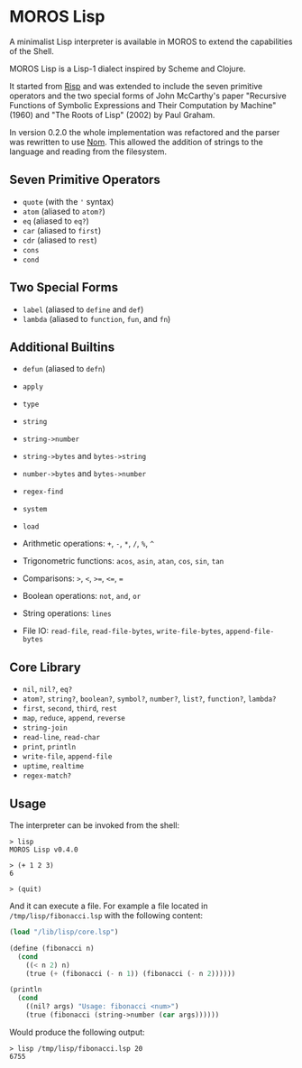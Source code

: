 # MOROS Lisp

A minimalist Lisp interpreter is available in MOROS to extend the capabilities
of the Shell.

MOROS Lisp is a Lisp-1 dialect inspired by Scheme and Clojure.

It started from [Risp](https://github.com/stopachka/risp) and was extended to
include the seven primitive operators and the two special forms of John
McCarthy's paper "Recursive Functions of Symbolic Expressions and Their
Computation by Machine" (1960) and "The Roots of Lisp" (2002) by Paul Graham.

In version 0.2.0 the whole implementation was refactored and the parser was
rewritten to use [Nom](https://github.com/Geal/nom). This allowed the addition
of strings to the language and reading from the filesystem.

## Seven Primitive Operators
- `quote` (with the `'` syntax)
- `atom` (aliased to `atom?`)
- `eq` (aliased to `eq?`)
- `car` (aliased to `first`)
- `cdr` (aliased to `rest`)
- `cons`
- `cond`

## Two Special Forms
- `label` (aliased to `define` and `def`)
- `lambda` (aliased to `function`, `fun`, and `fn`)

## Additional Builtins
- `defun` (aliased to `defn`)
- `apply`
- `type`
- `string`
- `string->number`
- `string->bytes` and `bytes->string`
- `number->bytes` and `bytes->number`
- `regex-find`
- `system`
- `load`

- Arithmetic operations: `+`, `-`, `*`, `/`, `%`, `^`
- Trigonometric functions: `acos`, `asin`, `atan`, `cos`, `sin`, `tan`
- Comparisons: `>`, `<`, `>=`, `<=`, `=`
- Boolean operations: `not`, `and`, `or`
- String operations: `lines`
- File IO: `read-file`, `read-file-bytes`, `write-file-bytes`, `append-file-bytes`

## Core Library
- `nil`, `nil?`, `eq?`
- `atom?`, `string?`, `boolean?`, `symbol?`, `number?`, `list?`, `function?`, `lambda?`
- `first`, `second`, `third`, `rest`
- `map`, `reduce`, `append`, `reverse`
- `string-join`
- `read-line`, `read-char`
- `print`, `println`
- `write-file`, `append-file`
- `uptime`, `realtime`
- `regex-match?`

## Usage

The interpreter can be invoked from the shell:

```
> lisp
MOROS Lisp v0.4.0

> (+ 1 2 3)
6

> (quit)
```

And it can execute a file. For example a file located in `/tmp/lisp/fibonacci.lsp`
with the following content:

```lisp
(load "/lib/lisp/core.lsp")

(define (fibonacci n)
  (cond
    ((< n 2) n)
    (true (+ (fibonacci (- n 1)) (fibonacci (- n 2))))))

(println
  (cond
    ((nil? args) "Usage: fibonacci <num>")
    (true (fibonacci (string->number (car args))))))
```

Would produce the following output:

```
> lisp /tmp/lisp/fibonacci.lsp 20
6755
```
